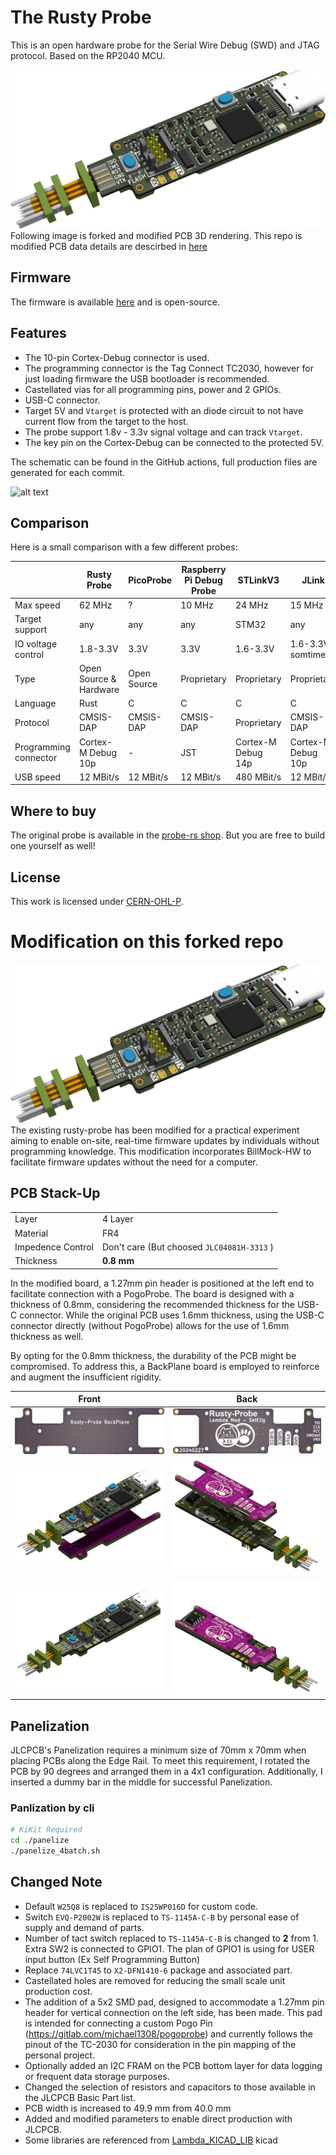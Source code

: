 # The Rusty Probe

This is an open hardware probe for the Serial Wire Debug (SWD) and JTAG protocol.
Based on the RP2040 MCU.

![modified probe](modified_image/rs-probe-front.png)
Following image is forked and modified PCB 3D rendering.
This repo is modified PCB data details are descirbed in [here](#modification-on-this-forked-repo)

## Firmware

The firmware is available [here](https://github.com/probe-rs/rusty-probe-firmware) and is open-source.

## Features

- The 10-pin Cortex-Debug connector is used.
- The programming connector is the Tag Connect TC2030, however for just loading firmware the USB bootloader is recommended.
- Castellated vias for all programming pins, power and 2 GPIOs.
- USB-C connector.
- Target 5V and `Vtarget` is protected with an diode circuit to not have current flow from the target to the host.
- The probe support 1.8v - 3.3v signal voltage and can track `Vtarget`.
- The key pin on the Cortex-Debug can be connected to the protected 5V.

The schematic can be found in the GitHub actions, full production files are generated for each commit.

![alt text](rs-probe.jpg "probe")

## Comparison
Here is a small comparison with a few different probes:

|                       | Rusty Probe            | PicoProbe   | Raspberry Pi Debug Probe | STLinkV3           | JLink              |
|-----------------------|------------------------|-------------|--------------------------|--------------------|--------------------|
| Max speed             | 62 MHz                 | ?           | 10 MHz                   | 24 MHz             | 15 MHz             |
| Target support        | any                    | any         | any                      | STM32              | any                |
| IO voltage control    | 1.8-3.3V               | 3.3V        | 3.3V                     | 1.6-3.3V           | 1.6-3.3V somtimes  |
| Type                  | Open Source & Hardware | Open Source | Proprietary              | Proprietary        | Proprietary        |
| Language              | Rust                   | C           | C                        | C                  | C                  |
| Protocol              | CMSIS-DAP              | CMSIS-DAP   | CMSIS-DAP                | Proprietary        | CMSIS-DAP          |
| Programming connector | Cortex-M Debug 10p     | -           | JST                      | Cortex-M Debug 14p | Cortex-M Debug 10p |
| USB speed             | 12 MBit/s              | 12 MBit/s   | 12 MBit/s                | 480 MBit/s         | 12 MBit/s          |

## Where to buy

The original probe is available in the [probe-rs shop](https://shop.probe.rs/). But you are free to build one yourself as well!

## License

This work is licensed under [CERN-OHL-P](cern_ohl_p_v2.txt).

# Modification on this forked repo
![modified probe](modified_image/rs-probe-front.png)
The existing rusty-probe has been modified for a practical experiment aiming to enable on-site, real-time firmware updates by individuals without programming knowledge. This modification incorporates BillMock-HW to facilitate firmware updates without the need for a computer.

## PCB Stack-Up
|          |                    |
| -------- | ------------------ |
| Layer    | 4 Layer            |
| Material | FR4                |
| Impedence Control | Don't care (But choosed `JLC04081H-3313` ) |
| Thickness | **0.8 mm**        |

In the modified board, a 1.27mm pin header is positioned at the left end to facilitate connection with a PogoProbe. The board is designed with a thickness of 0.8mm, considering the recommended thickness for the USB-C connector. While the original PCB uses 1.6mm thickness, using the USB-C connector directly (without PogoProbe) allows for the use of 1.6mm thickness as well.

By opting for the 0.8mm thickness, the durability of the PCB might be compromised. To address this, a BackPlane board is employed to reinforce and augment the insufficient rigidity.

| Front   | Back    |
| ------- | ------- |
| ![backplane-front](modified_image/backplane-front.png) | ![backplane-back](modified_image/backplane-back.png) |
| ![backplane-front-assembly-138mm](modified_image/rs-probe-assembly-top-138.png) | ![backplane-back-assembly-138mm](modified_image/rs-probe-assembly-bottom-138.png) |
| ![backplane-front-assembly-08mm](modified_image/rs-probe-assembly-top-08.png) | ![backplane-back-assembly-08mm](modified_image/rs-probe-assembly-bottom-08.png) |
## Panelization 
JLCPCB's Panelization requires a minimum size of 70mm x 70mm when placing PCBs along the Edge Rail. To meet this requirement, I rotated the PCB by 90 degrees and arranged them in a 4x1 configuration. Additionally, I inserted a dummy bar in the middle for successful Panelization.

### Panlization by cli
```sh
# KiKit Required
cd ./panelize
./panelize_4batch.sh
```

## Changed Note
- Default `W25Q8` is replaced to `IS25WP016D` for custom code.
- Switch `EVQ-P2002W` is replaced to `TS-1145A-C-B` by personal ease of supply and demand of parts.
- Number of tact switch replaced to `TS-1145A-C-B` is changed to **2** from 1. Extra SW2 is connected to GPIO1. The plan of GPIO1 is using for USER input button (Ex Self Programming Button)
- Replace `74LVC1T45` to `X2-DFN1410-6` package and associated part.
- Castellated holes are removed for reducing the small scale unit production cost.
- The addition of a 5x2 SMD pad, designed to accommodate a 1.27mm pin header for vertical connection on the left side, has been made. This pad is intended for connecting a custom Pogo Pin (https://gitlab.com/michael1308/pogoprobe) and currently follows the pinout of the TC-2030 for consideration in the pin mapping of the personal project.
- Optionally added an I2C FRAM on the PCB bottom layer for data logging or frequent data storage purposes.
- Changed the selection of resistors and capacitors to those available in the JLCPCB Basic Part list.
- PCB width is increased to 49.9 mm from 40.0 mm
- Added and modified parameters to enable direct production with JLCPCB.
- Some libraries are referenced from [Lambda_KICAD_LIB](https://github.com/pmnxis/Lambda_KICAD_LIB)
kicad
